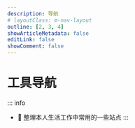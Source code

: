 ```yaml
---
description: 导航
# layoutClass: m-nav-layout
outline: [2, 3, 4]
showArticleMetadata: false
editLink: false
showComment: false
---
```


<script setup>
import { NAV_DATA } from './data'
</script>
<style src="./style.scss"></style>

# 工具导航

::: info
* 🤔 整理本人生活工作中常用的一些站点
:::

<MNavLinks v-for="{title, items} in NAV_DATA" :title="title" :items="items"/>